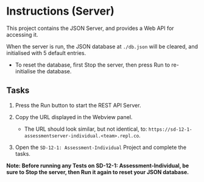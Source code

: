 # Instructions (Server)

This project contains the JSON Server, and provides a Web API for accessing it.

When the server is run, the JSON database at `./db.json` will be cleared, and initialised with 5 default entries.

 * To reset the database, first Stop the server, then press Run to re-initialise the database.


## Tasks

1. Press the Run button to start the REST API Server.

2. Copy the URL displayed in the Webview panel.
    * The URL should look similar, but not identical, to: `https://sd-12-1-assessmentserver-individual.<team>.repl.co`.

3. Open the `SD-12-1: Assessment-Individual` Project and complete the tasks.

**Note: Before running any Tests on SD-12-1: Assessment-Individual, be sure to Stop the server, then Run it again to reset your JSON database.**